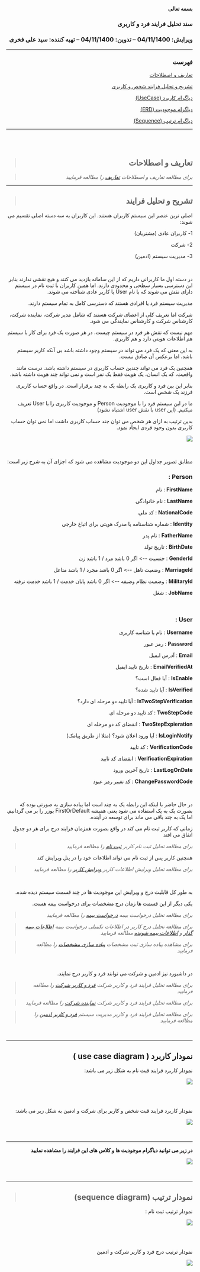 <div dir="rtl" align="right">

​    

#### بسمه تعالی

### سند تحلیل فرایند فرد و کاربری

### ویرایش: 04/11/1400 – تدوین: 04/11/1400 – تهیه کننده: سید علی فخری

****

### **فهرست**


[تعاریف و اصطلاحات](#_Toc93951617)

[تشریح و تحلیل فرایند شخص و کاربری  ](#_Toc93951618)

[ دیاگرام کاربرد (UseCase)](#_Toc93951619)

[ دیاگرام موجودیت  (ERD)](#_Toc93951620)

[ دیاگرام ترتیب  (Sequence)](#_Toc93951621)






****

<br>
<br>

> ## **تعاریف و اصطلاحات**

> *برای مطالعه تعاریف و اصطلاحات [تعاریف](../common/CommonStructure.md) را مطالعه فرمایید*


****

>## **تشریح و تحلیل فرایند**

اصلی ترین عنصر این سیستم کاربران هستند. این کاربران به سه دسته اصلی تقسیم می شوند:

1- کاربران عادی (مشتریان)

2- شرکت


3- مدیریت سیستم (ادمین)

<br>

در دسته اول ما کاربرانی داریم که از این سامانه بازدید می کنند و هیچ نقشی ندارند بنابر این دسترسی بسیار سطحی و محدودی دارند. اما همین کاربران با ثبت نام در سیستم دارای نقش می شوند که با نام User یا کاربر عادی شناخته می شوند.

مدیریت سیستم فرد یا افرادی هستند که دسترسی کامل به تمام سیستم دارند.

شرکت اما تعریف کلی از اعضای شرکت هستند که شامل مدیر شرکت، نماینده شرکت، کارشناس شرکت و کارشناس نمایندگی می شود.

مهم نیست که نقش هر فرد در سیستم چیست، در هر صورت یک فرد برای کار با سیستم هم اطلاعات هویتی دارد و هم کاربری. 

به این معنی که یک فرد می تواند در سیستم وجود داشته باشد بی آنکه کاربر سیستم باشد، اما برعکس آن صادق نیست.

همچنین یک فرد می تواند چندین حساب کاربری در سیستم داشته باشد. درست مانند واقعیت، که یک انسان، یک هویت فقط یک نفر است و نمی تواند چند هویت داشته باشد.

بنابر این بین فرد و کاربری یک رابطه یک به چند برقرار است. در واقع حساب کاربری فرزند یک شخص است.

ما در این سیستم فرد را با موجودیت Person و موجودیت کاربری را با User تعریف میکنیم. (این user با نقش user اشتباه نشود)

بدین ترتیب به ازای هر شخص می توان جند حساب کاربری داشت اما نمی توان حساب کاربری بدون وجود فردی ایجاد نمود.


![](PersonUser.PNG)

<br>

مطابق تصویر جداول این دو موجودیت مشاهده می شود که اجزای آن به شرح زیر است: 

### **Person** :

**FirstName** : نام

**LastName** : نام خانوادگی

**NationalCode** : کد ملی

**Identity** : شماره شناسنامه یا مدرک هویتی برای اتباع خارجی

**FatherName** : نام پدر

**BirthDate** : تاریخ تولد

**GenderId** : جنسیت --> اگر 0 باشد مرد / 1 باشد زن

**MarriageId** : وضعیت تاهل --> اگر 0 باشد مجرد / 1 باشد متاعل

**MilitaryId** : وضعیت نظام وضیفه --> اگر 0 باشد پایان خدمت / 1 باشد خدمت نرفته

**JobName** : شغل


<br>

### **User** :

**Username** : نام یا شناسه کاربری

**Password** : رمز عبور

**Email** : آدرس ایمیل

**EmailVerifiedAt** : تاریخ تایید ایمیل

**IsEnable** : آیا فعال است؟

**IsVerified** : آیا تایید شده؟

**IsTwoStepVerification** : آیا تایید دو مرحله ای دارد؟

**TwoStepCode** : کد تایید دو مرحله ای

**TwoStepExpieration** : انقضای کد دو مرحله ای

**IsLoginNotify** : آیا ورود اعلان شود؟ (مثلا از طریق پیامک)

**VerificationCode** : کد تایید

**VerificationExpiration** : انقضای کد تایید

**LastLogOnDate** : تاریخ آخرین ورود

**ChangePasswordCode** : کد تغییر رمز عبود


<br>

در حال حاضر با اینکه این رابطه یک به چند است اما پیاده سازی به صورتی بوده که بصورت یک به یک استفاده می شود یعنی همیشه FirstOrDefault یوزر را بر می گردانیم. اما یک به چند باقی می ماند برای توسعه در آینده.

زمانی که کاربر ثبت نام می کند در واقع بصورت همزمان فرایند درج برای هر دو جدول اتفاق می افتد

> *برای مطالعه تحلیل ثبت نام کاربر [ثبت نام](./Registration.md) را مطالعه فرمایید*

همچنین کاربر پس از ثبت نام می تواند اطلاعات خود را در پنل ویرایش کند

> *برای مطالعه تحلیل ویرایش اطلاعات کاربر [ویرایش کاربر](./UpdateUserPerson.md) را مطالعه فرمایید*

<br>

به طور کل قابلیت درج و ویرایش این موجودیت ها در چند قسمت سیستم دیده شده.

یکی دیگر از این قسمت ها زمان درج مشخصات برای درخواست بیمه هست.

> *برای مطالعه تحلیل درخواست بیمه [درخواست بیمه](../policy-request/PolicyRequestProcess.md) را مطالعه فرمایید*

> *برای مطالعه تحلیل درج کاربر در اطلاعات تکمیلی درخواست بیمه [اطلاعات بیمه گذار](../policy-request/PolicyRquestHolder.md) و [اطلاعات بیمه شونده](../policy-request/InsuredRequest.md) مطالعه فرمایید*

>*برای مشاهده پیاده سازی ثبت مشخصات [پیاده سازی مشخصات](../policy-request/SupplementBussiness.md) را مطالعه فرمایید* 

<br>

در داشبورد نیز ادمین و شرکت می توانند فرد و کاربر درج نمایند.

> *برای مطالعه تحلیل فرایند فرد و کاربر شرکت [فرد و کاربر شرکت](../policy-request/PersonCompany.md) را مطالعه فرمایید*

> *برای مطالعه تحلیل فرایند فرد و کاربر شرکت [نماینده شرکت](../policy-request/CompanyAgent.md) را مطالعه فرمایید*

> *برای مطالعه تحلیل فرایند فرد و کاربر مدیریت سیستم [فرد و کاربر ادمین](.PersonAdmin.md) را مطالعه فرمایید*

<br>



****

 ## **نمودار کاربرد ( use case diagram )**

نمودار کاربرد فرایند قبت نام به شکل زیر می باشد:

![](RegistrationUseCase.PNG )



<br>
<br>

نمودار کاربرد فرایند قبت شخص و کاربر برای شرکت و ادمین به شکل زیر می باشد:

![](CompanyAdminPersonUser.PNG )


<br>

****

**در زیر می توانید دیاگرام موجودیت ها و کلاس های این فرایند را مشاهده نمایید**

![](PersonUser.PNG )


<br>


****


>## **نمودار ترتیب (sequence diagram)**

نمودار ترتیب ثبت نام :

![](RegisterationSequence.png )


<br>
<br>

نمودار ترتیب درج فرد و کاربر شرکت و ادمین

![](CompanyAdminPersonUserSequence.png )


</div>
